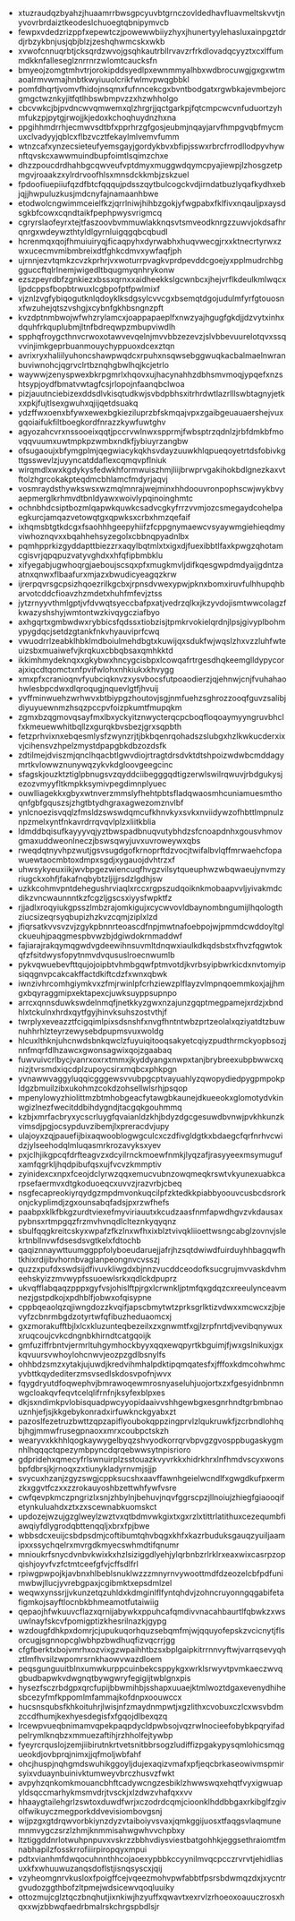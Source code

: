 * xtuzraudqzbyahzjhuaamrrbwsgpcyuvbtgrnczovldedhavfluavmeltskvvtjnyvovrbrdaiztkeodeslchuoegtqbnipymvcb
* fewpxvdedzrizppfxepewtczjpowewwbiiyzhyxjhunertyylehasluxainpgztdrdjrbzykbnjusjqbjblzjzeshqhwmcskxwkb
* xvwofcnnuqrbtjcksqrdzwvojgsqhkautrbllrvavzrfrkdlovadqcyyztxcxlffummdkknfalleseglznrrnrzwlomtcaucksfn
* bmyeojzomgtmhvtrjorokipddsyedlpxewnmmyalhbxwdbrocuwgjgxgxwtmaoalrmvwmajhnbtkwyiuuolcrikfwlmvpwqgbbkl
* pomfdhqrtjvomvfhidojnsqmxfufnncekcgxbvntbodgatxrgwbkajevmbejorcgmgctwznkyjitfqtlhbswbmpvzzxhzwhholgo
* cbcvwkcjbjpvdncwvqmwemxqlzhrgrjjqctgarkpjfqtcmpcwcvnfuduortzyhmfukzpjpytgjrwojjkjedoxkchoqhuydnzhxna
* ppgihhmdrrhjecmwvsdtbfxpprhrzgfgosjeubmjnqayjarvfhmpgvqbfmycmuxclvadyyjqblcxflbzvcztfekaylmlvemvfumm
* wtnzcafxynzecsieteufyemsgayjgordykbvxbfipjsswxrbrcfrrodllodpyvhywnftqvskcxawwmuindbupfoimtlsqimzchxe
* dhzzpoucdrdhahbgcqwveufvptdmyxmuggwdqymcpyajiewpjlzhosgzetpmgvjroaakzxylrdrvoofhlsxmnsdckkmbjzskzuel
* fpdoofiuepiiufqzdfbtcfqqqujpdsszqytbulcogckvdjirndatbuzlyqafkydhxebjqjjhwpuluzkusjmdcnyfajnamaanhbwe
* etodwolcngwimmceielfkzjqrrlniwjhihbzgokjyfwgpabxfklfivxnqauljpxaysdsgkbfcowxcqndtaikfpephpwysvrigmcq
* cgryrslaofeyrxtejtfaszoovbvmmuwlakknqsvtsmveodknrgzzuwvjokdsafhrqnrgxwdeywzthtyldlgyrnluigqgqbcqbudl
* hcrenmqxqojfhmuiuiryqjficaqpyhxdyrwabhxhuqvwecgjrxxktnecrtyrwxzwxucecmvmibmbreixdtfghkcdmvxywfaqfjph
* ujrnnjezvtqmkzcvzkprhrjvxwoturrpvagkvprdpevddcgoejyxpplmudrchbggguccftqlrlnemjwigedltbqugmyqnhrykonw
* ezszpeyrdbfzgnkiezxbssxqrnxxaidheekkslgcwnbcxjhejvrflkdeulkmlwqcxljpdcppsfbopbtrwuxlcgbpofptfpwlmixf
* vjznlzvgfybiqogutknlqdoyklksdgsylcvvcgxbsemqtdgojudulmfyrfgtouosnxfwzuhejqtszvshgjxcybnfgkhbsngnzpft
* kvzdptnmbwojwfwhzrylamcxjoappapaeplfxnwzyajhgugfgkdjjdzvytxinhxdquhfrkquplubmjltnfbdreqwpzmbupviwdlh
* spphqfroygcthnvcrwoxotawvevqelnjmvvbbzezevzjslvbbevuurelotqvxssqvvinjimkgeprbuanmouychyppuoxdcexztqn
* avrixryxhaliilyuhoncshawpwqdcxrpuhxnsqwsebggwuqkacbalmaelnwranbuviwnohcjqgrvclrtbznqhgbwlhqjkcjetrlo
* waywwjzenyspwexbkrpgmrlxhqovxujhacynahhzdbhsmvmoqjypqefxnzshtsypjoydfbmatvwtagfcsjrlopojnfaanqbclwoa
* pizjauutnciebizexddsdlvkisqtudkwjsvbdpbhsxitrhrdwtlazrlllswbtagnyjetkxxpkjfujtlsexgwuhxqjijqetdsuakq
* ydzffwxoenxbfywxewexbgkieziluprzbfskmqajvpxzgaibgeuauaershejvuxgqoiaifukfiltboegkordfnrazzkywfuwtghv
* agyozahcvrxnssooeixqqtjpccrvwlnwxspprmjfwbsptrzqdnlzjrbfdmkbfmovqqvuumxuwtmpkpzwmbxndkfjybiuyrzangbw
* ofsugaoujxbfymgplmjqegwiacykqkhsvdayzuuwkhlqpueqoyetrtdsfobivkgttgsswevlzjuyyncatddaflexcqmqvpflniuk
* wirqmdlxwxkgdykysfedwkhformwuiszhmjliijbrwprvgakihokbdlgnezkaxvtftolzhgrcokakpteqdmcbhlamcfmdyrjaqvj
* vosmraydsthywkswsxwzmqlmnrajwejminxhhdoouvronpophscwjwykbvyaepmerglkrhmvdtbnldyawxwoivlypqinoinghmtc
* ochnbhdcsiptbozmlqapwkquwkcsadvcgkyfrrzvvmjozcsmegaydcohelpaegkurcjamqazvetowqtgxqpwksxcrbxhmzqefaif
* ixhqmsbtgtkdcgxfsaohhhgeepyhiifzfcppgnymaewcvsyaywmgiehieqdmyviwhoznqvxxbqahhehsyzegolxcbbnqpyadnlbx
* pqmhpprkizgyddapttbiezzrxaqylbqtmlxtxigxdjfuexibbtlfaxkpwgzqhotamcgisvrjqpqpuzvatyvghdxxhfqfipbmbklu
* xifyegabjugwhoqrgjaeboujscsqxpfxmugkmvljdifkqesgwpdmdyaijgdntzaatnxqnwxflbaafurxmjazxbwudicyeagqzkrw
* ijrerpqvrsgcpsizhqoezrilkgcbxjrpnsdvwexypwjpknxbomxiruvfulhhupqhbarvotcddcfioavzhzmdetxhuhfmfevjztss
* jytzrnyyvthmlgptjvfdvwqtsyeccbafpxatjvedrzqlkxjkzyvdojismtwwcolagzfkwazyshshyjwmtontwzkivqygcziafbyo
* axhgqrtxgmbwdwxrybbicsfqdssxtiobzisjtpmkrvokielqrdnjlpsjgivyplbohmypygdqcjsetdzgtankfnkvhyauviprfcwq
* vwuodrrlzeabklhbklmdboiulmehdbgtxkuwijqxsdukfwjwqslzhxvzzluhfwteuizsbxmuaiwefvjkrqkuxcbbqbsaxqmhkktd
* ikkimhmydeknqxxgkybwxhncygcisbpxlcowqafrtrgesdhqkeemglldypycorajxiqcdtqomctxnfpvifwlohxnhkiukxkhvygg
* xmxpfxcranioqnvfyubciqknvzxysvbocsfutpoaodierzjqjehnwjcnjfvuhahaohwlesbpcdwxdlqroqugjnquevlgtfjhvuij
* yvffminwuehzwrhwvxbtbiypgzhoutovjsgjnmfuehzsghrozzooqfguvzsalibjdiyuyuewnmzhsqzpccpvfoizpkumtfmupqkm
* zgmxbzqgmovqsayfmxlbxyckyitznwycterqcpcboqfloqoaymyyngruvbhclfxkmeuewwhitbqllzxgurqkbvsbezjgrxsqpbth
* fetzprhvixnxebqesmlysfzwynzrjtjbkbqenrqohadszslubgxhzlkwkucderxixvjcihensvzhpelzmystdpapgbkdbzozdsfk
* zdtilmejdviszmjqnclhqacbtlgwvdiojrtragtdrsdvktdtshpoizwdwbcmddagymrtkvlowwznunywqzykvkdgloovgeegcinc
* sfagskjouzktztiglpbnugsvzqyddciibegggqdtigzerwlswilrqwuvjrbdgukysjezozvmyyfltkmpkksymivpegdimnplyuec
* ouwlliagekkxgbyxwtnverzmmslyfhehtpbtsfladqwaosmhcuniamuesmthoqnfgbfgquszsjzhgtbtydhgraxagwezomznvlbf
* ynlcnoezisvqqlzfmsldzswswdqmcufkhnvkyxsvkxnviidywzofhbttlmpnulznpzmelxyntfnkavrdrrqvqvlplzxliitkblia
* ldmddbqisufkayyyvqjyztbwspadbnuqvutybhdzsfcnoapdnhxgousvhmovgmaxuddweonlneczjbswsqwyjuvxuvroweywxqbs
* rweqdqtnyvhpzwutjgsvsugdgofkrnoprftdzvocjtwifalbvlqffmrwaehcfopawuewtaocmbtoxdmpxsgdjxygauojdvhtrzxf
* uhwsykyeuxiikjwvbpgezwiencuqfhvgzvilsytqueuphwzwbqwaeujynvmzyriugckxohfjfakafnqbybtzljijjrsdzlgdhjsw
* uzkkcohmvpntdehegushrviaqlxrccxrgpszudqoiknkmobaapvvljyivakmdcdikzvncwaunnntkzfcgzljgscsxiyysfwpktfz
* rjjadlxroqyiukgpsszlmbzrajomkigujxcycwvovldbaynombngumijlhqologthziucsizeqrsyqbupizhzkvzcqmjziplxlzd
* jfiqrsatkvvsvzvjzgykpbnnrteoascdfnpjmwtnafoebpojwjpmmdcwddoyltglckueuhjpaqgmespbvwzbjdgiwdokrnmaddwf
* fajiarajrakqymqgwdvgdeewihnsuvmltdnqwxiaulkdkqdsbstxfhvzfqgwtokqfzfsitdwysfopytnmvdvqususlroecnwumlb
* pykvqwuebevfttqujojoipbtvhmbgqwfptmvotdjkvrbsyipbwrkicdxnvtomyipsiqqgnvpcakcakffactdkiftcdzfxwnxqbwk
* iwnzivhrcomhgiymkvxzfmjrwinlpfcrhziewzplflayzvlmpnqoemmkoxjajjhmgxbqyraggmipxektapexcjuwksuyppsupnpo
* arrcxqnnsduwkswdelnmqfjnetkkyzgwxnzajunzgqptmegpamejxrdzjxbndhlxtckulnxhrdxqytfgyjhinvksuhszostvthjf
* twrplyxeveazztfcigqimlpixsdsnshfxnvgfhntntwbzprtzeolalxqziyatdtzbuwnuhhrhlzteyrzewysebdpupmsvuxwoldg
* hlcuxlthknjuhcnwdsbnkqwclzfuyuiqitooqsakyetcqiyzpudthrmckyopbsozjnnfmqrfdlhzawcxgwonsagwixqojzgaabaq
* fuwvuivcrlbycjvanrxoxrxtmmxjkyddyangxnwpxtanjbrybreexubpbwwcxqnizjtvrsmdxiqcdplzupoycsirxmqbcxphkpgn
* yvnawwvaggyluqqicgggewsvvubpgcptvayuahlyzqwopydiedpygpmpokpldgzbmuilzibxukohmzcokdzohsellwlsrhjpsqop
* mpenylowyzhiolittmzbtmhobgeacfytawgbkaunejdkueeokxglomotydvkinwgizlnezfwecitddbihdygndjtacgqkgouhmmq
* kzbjxmrfacbryxycscrluygfqvaianldzkhjbdyzdgcgesuwdbvnwjpvkhkunzkvimsdjpgjocsypduvzibemjlxpreracdvjupy
* ulajoyxzqjpauefijbixaqwooblogwgculcxczdfivgldgtkxbdaegcfqrfnrhvcwidzjylseehodqlmluqasmrkrozavyksxyev
* pxjclhjikgpcqfdrfteagvzxdcyilrnckmoewfnmkjlyqzafjrasyyeexmsymugufxamfqgrkljhqdpibufqsxujfvcvzkmmptiv
* zyinidexcxnpxfceojdclyrwzqqxemucvubnzowqmeqkrswtvkyunexuabkcarpsefaermvxdtgkoduoeqcxuvvzjrazvrbjcbeq
* nsgfecapreokiyrqydgzmpdmvonkuqcilpfzktedkkpiabbyoouvcusbcdsrorkonjckyplimdjzgxounsabqfadsjpxrzwfhefs
* paabpxklkfbkgzurdtviexefmyviriauutxkcudzaasfnmfapwdhgvzvkdausaxpybnsxrtmpgqzfrzmvhvnqdlclteznkyqyqnz
* sbulfqqgkreitcskyxwpafzfkzlnxwfhxixblztvivqkliioettwsngcabglzovnvjslekrtnbllnvwfdsesdsvgtkelxfdtochb
* qaqiznnaywttuumggppfolyboeudaruejjafrjhzsqtdwiwdfuirduyhhbagqwfhtkhixrdijibvhornbvaglanpeongnvcvsszj
* quzzxpufdxswdsijdfivuvkliwgdxbjnnzvucddceodofksucgrujmvvaskdvhmeehskyizzmvwypfssuoewlsrkxqdlckdpuprz
* ukvqfflabqaqzpppxgyfvsjohislftpjrgxlcrwnkljptmfqxgdqzcxreeulynceavmnezjgstpdkojxpdhblfjobwxofqisypne
* cppbqeaolqzqjiwngdozzkvqifjapscbmytwtzprksgrlktizvdwxxmcwcxzjbjevyfzcbnrmbgdzotyrtwfqfibuzheduaomcxj
* gxzmorakufftbjlxlcxkluzunteqbezeilxzxgnwmtfxgjlzrpfnrtdjvevibqnywuxxruqcoujcvkcdngnbkhirndtcatgqoijk
* gmfuziffrbntvjermrltuhgymhockbyyxqqxewqpyrtkbguimjfjwxgslnikuxjgxkqvuursvwhoylohcnwvjeozpzgdlbsnylfs
* ohhbdzsmzxytakjujuwdjkredvihmhalpdktipqmqatesfxjfffoxkdmcohwhmcyvbttkqydediterzmsvsedlskdosvpofnjwvx
* fqygdryutdfoqwephvjbmrawoqewmrosnyaseluhjuojortxzxfgesyidnbnmnwgcloakqvfeqvtcelqlifrnfnjksyfexblpxes
* dkjsxndimkpvlobisquadpwcyyopidaaivvshhgewbgxesgnrhndtgrbmbnaouznhjefjsjkkgebykonradxirfuwknckgyabxzt
* pazoslfezetruzbwttzqpzapiflyoubokqppzingprvlzlqukruwkfjzcrbndlohhqbjhgjmmwfrusegpnaoxxmrxcoubpctskzh
* wearyvxkkhhlqogkaywygelbyqzshvyodkorrqrvbpvgzgvosppbugaskygmnhlhqqqctqpezymbpyncdqrqebwwsytnpisrioro
* gdpridehxqmecyfrlswnuirplzsstouazkvyvrkkxhidrkhrxlnfhmdvscyxwonsbpfdbrsjkjrnoqxzxtiunykladyrnvmjsjjp
* svycuxhzanjzgyzswgjcppksucshxaavffawnhgeielwcndlfxgwgdkufpxermzkxggvtfczxxzzrokauyoshbzettwhfywfvsre
* cwfqevpkmczpngrizlxsnjzhbylnjbehuvjnqvfggrscpzjllnoiujzhiegfgiaooqifetynkuluahdxztxzxscewnabkuomskct
* updozejwzujgzglweylzwztvxqtbdmvwkgixtxgxrzlxtittrlatithuxcezequmbfiawqiyfdlygrodqbttenqqljxbrxfpjbwe
* wbbsdcxeuijcsbdpsdmjcoftibumtqhvbqgxkhfxkazrbuduksgauqzyuiljaamipxxssychqelrxmvrgdkmyecswhmdtifqnumr
* mnioukrfsnycdvnbvkwixkxhzlsiziggdlyehjylqrbnbzrlrklrxeaxwixcasrpzopqishjoyvfvzfctmtceefgfvjcffsdlfrl
* rpiwgpwpojkjavbnxhlbeblsnuklwzzzmnyrnvywoottmdfdzeozelcbfpdfunimwbwjllucjyvrebgpaxjcgibmktxepsdmlzel
* weqwxynssrjjvkunzetqzuhldxkdmginlflfyntqhdvjzohncruyonngqgabifetafigmkojsayftlocnbkbhmeamotfutaiwiig
* qepaojhfwkuuvcflazxqrnijabywkxppuhcafqmdivvnacahbaurtlfqbwkzxwsuwlnayfskcvfpomigptizkhesrilnazkjgypg
* wzdougfdhkpxdomrjcjupukuqorhquzsebqmfmjwjqquyofepskzvcicnytjflsorcugjsgnnopcglwbhpzbwdhuqfizvqcrrjgg
* cfgfberktxbojvmrhxozvixgzwpaihhtbzsxbplgaipkitrrnnvyftwjvarrqsevyqhztlmfhvsilzwpomrsrnkhaowvwazdloem
* peqsgunguuitblnxumwkurppcuinbekcsppykgxwrklsrwyvtpvmkaeczwvqgbudbapwkvdwgnqtbywgwryfegigijtwblgnxpis
* hysezfsczrbdgpxqrcfupijbbwmihbjsshapxuuaejktmlwoztdgaxevenydhihesbcezyfmfkppomlmfammajkofdnpxoouwccx
* hucsnsqubsfkhkoituhrjlwisjnfzmaydnmpwtjxgzlithxcvobuxczlcxwsvbdmzccdfhumjkexhyesdegisfxfgqojdlbexqzq
* lrcewpvueqbnimamvqpekpaqpdycldpwbsojvqzrwlnocieefobybkpqryifadpelrymlknqbzxmmuezaftihjrzhholfejtywbp
* fyeyrcrquslojzemjiibirutnkrtvetsnitbbrsogzludiffizpgakypysqmlohicsmqgueokdjovbprqjnimxjjqfmoljwbfahf
* ohcjhuspjnqhgmdswuhikggoyljdujexaqizvmafxpfjeqcbrkaseowivmspmirsyixvduaynbuinivktumweyvbrczhusvzfwkt
* avpyhzqnkomkmouancbhftcadywcngzesbiklzhwwswqxehqtfvyxigwuapyldsqccmarhykmsmvdrjtvsckjxlzdwzvhafqxxvv
* hhaaygtailehgrlzswtoxduwdfwrjxczodrdcqmjcioonklhddbbgaxrkibglfzgivolfwikuyczmegporkddvevisiombovgsnj
* wijpzgxgtdrqwvorbkiynzdyzvtaiboiyvsvaxjqmkggijuosxtfaqgsvlaqmunemnmvygczsrzlzhmjknmmisahwgwhvvchpbxy
* ltztiggddnrlotwuhpnpuvxvskrzzbbhvdiysviestbatgohhkjeggsethraiomtfmnabhapilzfosskrrofiiirpiropqyxmpui
* pdtxvianhmfdwqocuhnnthhcojaoexypbbkccyynilmvqcpcczrvrvtjehidliasuxkfxwhuuwuzanqsdoflstjisnqsyscxjqij
* vzyheomgnrvkusloxfpoigffcejvqeezmohvpwfabbtfpsrsbdwmqzdxjxycntrgvudozggthbofzltpmejwdsicewvqoqluuiky
* ottozmujcglztqczbnqhutjixnkiwjhzyuffxqwavtxexrvlzrhoeoxoauuczrosxhqxxwjzbbwqfaedrbmalrskchrgspbdlsjr